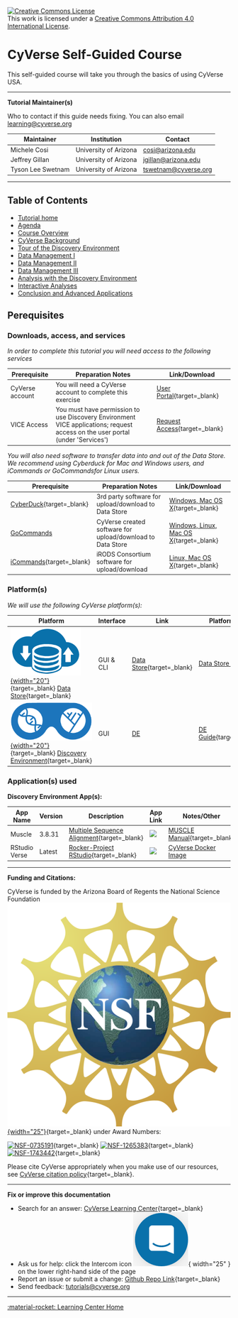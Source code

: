 <a rel="license" href="http://creativecommons.org/licenses/by/4.0/"><img alt="Creative Commons License" style="border-width:0" src="https://i.creativecommons.org/l/by/4.0/88x31.png" /></a><br />This work is licensed under a <a rel="license" href="http://creativecommons.org/licenses/by/4.0/">Creative Commons Attribution 4.0 International License</a>.

# **CyVerse Self-Guided Course** 

This self-guided course will take you through the basics of using CyVerse USA.

------------------------------------------------------------------------

**Tutorial Maintainer(s)**

Who to contact if this guide needs fixing. You can also email <learning@cyverse.org>

| Maintainer | Institution | Contact |
|------------|-------------|---------|
| Michele Cosi | University of Arizona | <cosi@arizona.edu> |
|  Jeffrey Gillan | University of Arizona | <jgillan@arizona.edu> |
|  Tyson Lee Swetnam | University of Arizona | <tswetnam@cyverse.org> |

------------------------------------------------------------------------

## Table of Contents

* [Tutorial home](index.md)
* [Agenda](agenda.md) 
* [Course Overview](step1.md)
* [CyVerse Background](step2.md)
* [Tour of the Discovery Environment](step3.md)
* [Data Management I](step4.md) 
* [Data Management II](step5.md) 
* [Data Management III](step6.md) 
* [Analysis with the Discovery Environment](step7.md)
* [Interactive Analyses](step8.md) 
* [Conclusion and Advanced Applications](final_step.md) 

## Perequisites

### Downloads, access, and services

*In order to complete this tutorial you will need access to the
following services*

| Prerequisite | Preparation Notes | Link/Download |
|--------------|-------------------|---------------|
| CyVerse account | You will need a CyVerse account to complete this exercise | [User Portal](https://user.cyverse.org){target=_blank} |
  VICE Access | You must have permission to use Discovery Environment VICE applications; request access on the user portal (under 'Services') | [Request Access](https://user.cyverse.org/services){target=_blank} |

*You will also need software to transfer data into and out of the Data Store. We recommend using Cyberduck for Mac and Windows users, and iCommands or GoCommandsfor Linux users.*

| Prerequisite | Preparation Notes | Link/Download |
|--------------|-------------------|---------------|
| [CyberDuck](https://learning.cyverse.org/ds/cyberduck/){target=_blank} | 3rd party software for upload/download to Data Store | [Windows, Mac OS X](https://cyberduck.io){target=_blank} |
| [GoCommands](https://learning.cyverse.org/ds/gocommands/) | CyVerse created software for upload/download to Data Store | [Windows, Linux, Mac OS X](https://github.com/cyverse/gocommands){target=_blank} |
|[iCommands](https://learning.cyverse.org/ds/icommands/){target=_blank} | iRODS Consortium software for upload/download | [Linux, Mac OS X](https://docs.irods.org/4.3.0/icommands/user/){target=_blank} |

### Platform(s)

*We will use the following CyVerse platform(s):*

| Platform | Interface | Link  | Platform Tour |
|----------|-----------|-------|---------------|
| [![DS](assets/de/menu_items/dataIcon.png){width="20"}](https://de.cyverse.org/data){target=_blank} [Data Store](https://de.cyverse.org/data){target=_blank} | GUI & CLI | [Data Store](https://cyverse.org/data-store){target=_blank} | [Data Store Guide]() |              
| [![DE](assets/de/logos/deIcon.png){width="20"}](https://de.cyverse.org/data){target=_blank} [Discovery Environment](https://de.cyverse.org/de){target=_blank} | GUI | [DE](https://cyverse.org/discovery-environment) | [DE Guide](){target=_blank} |         

### Application(s) used

**Discovery Environment App(s):**

| App Name | Version | Description | App Link | Notes/Other |
|----------|---------|-------------|----------|-------|
| Muscle | 3.8.31 | [Multiple Sequence Alignment](https://www.ebi.ac.uk/Tools/msa/muscle/){target=_blank} | <a href="https://de.cyverse.org/apps/de/9b41c9e4-5031-4a49-b1cb-c471335df16e/launch" target="_blank"><img src="https://img.shields.io/badge/Muscle-3.8.31-lightblue?style=plastic"></a> | [MUSCLE Manual](https://drive5.com/muscle/manual/){target=_blank}        
| RStudio Verse | Latest | [Rocker-Project RStudio](https://rocker-project.org/images){target=_blank} | <a href="https://de.cyverse.org/apps/de/48b6e7ae-8b64-11ec-92dc-008cfa5ae621/launch" target="_blank"><img src="https://img.shields.io/badge/Verse-latest-blue?style=plastic&logo=rstudio"></a> | [CyVerse Docker Image](https://https://github.com/cyverse-vice/rstudio-verse)

-----------------------------------------------------------------------

**Funding and Citations:**

CyVerse is funded by the Arizona Board of Regents the National Science Foundation [![NSF](assets/nsf.png){width="25"}](https://nsf.gov){target=_blank} under Award Numbers:

[![NSF-0735191](https://img.shields.io/badge/NSF-0735191-blue.svg)](https://www.nsf.gov/awardsearch/showAward?AWD_ID=0735191){target=_blank}  [![NSF-1265383](https://img.shields.io/badge/NSF-1265383-blue.svg)](https://www.nsf.gov/awardsearch/showAward?AWD_ID=1265383){target=_blank}  [![NSF-1743442](https://img.shields.io/badge/NSF-1743442-blue.svg)](https://www.nsf.gov/awardsearch/showAward?AWD_ID=1743442){target=_blank}

Please cite CyVerse appropriately when you make use of our resources, see [CyVerse citation policy](https://cyverse.org/policies/cite-cyverse){target=_blank}.

-----------------------------------------------------------------------

**Fix or improve this documentation**

  - Search for an answer:
     [CyVerse Learning Center](https://learning.cyverse.org){target=_blank}
  - Ask us for help:
    click the Intercom icon ![Intercom](assets/intercom.png){ width="25" } on the lower right-hand side of the page
  - Report an issue or submit a change:
    [Github Repo Link](https://github.com/cyverse-learning-materials/){target=_blank}
  - Send feedback: <tutorials@cyverse.org>
  
------------------------------------------------------------------------

[:material-rocket: Learning Center Home](http://learning.cyverse.org/)
